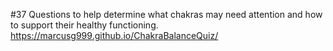 #37 Questions to help determine what chakras may need attention and how to support their healthy functioning. 
https://marcusg999.github.io/ChakraBalanceQuiz/
